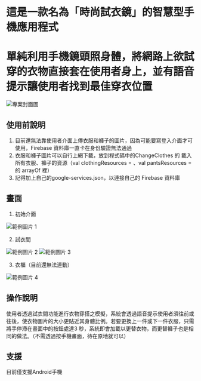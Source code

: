 # 這是一款名為「時尚試衣鏡」的智慧型手機應用程式
# 單純利用手機鏡頭照身體，將網路上欲試穿的衣物直接套在使用者身上，並有語音提示讓使用者找到最佳穿衣位置

![專案封面圖](https://github.com/920328eric/Any_clothes_at_anytime/assets/114470260/122748b6-b332-41a9-9cfc-827423ac5638)

## 使用前說明
1. 目前還無法靠使用者介面上傳衣服和褲子的圖片，因為可能要寫登入介面才可使用，Firebase 資料庫一直卡在身份驗證無法通過
2. 衣服和褲子圖片可以自行上網下載，放到程式碼中的ChangeClothes 的 載入所有衣服、褲子的資源（val clothingResources = 、val pantsResources = 的 arrayOf 裡）
3. 記得加上自己的google-services.json，以連接自己的 Firebase 資料庫

## 畫面
1. 初始介面

![範例圖片 1](https://github.com/920328eric/Any_clothes_at_anytime/assets/114470260/470173a3-53eb-4357-bf85-6b23ba64ad33)

2. 試衣間

![範例圖片 2](https://github.com/920328eric/Any_clothes_at_anytime/assets/114470260/dbc0fa6a-8deb-4145-bcd2-f2f060062b53)
![範例圖片 3](https://github.com/920328eric/Any_clothes_at_anytime/assets/114470260/f35ce6dd-f190-4885-9e1c-be040502dfc8)

3. 衣櫃（目前還無法連動）

![範例圖片 4](https://github.com/920328eric/Any_clothes_at_anytime/assets/114470260/f87d5bec-8b70-4c26-97d5-32f220f3f3c1)


## 操作說明

使用者透過試衣間功能進行衣物穿搭之模擬，系統會透過語音提示使用者須往前或往後，使衣物圖片的大小更貼近其身體比例。若要更換上一件或下一件衣服，只需將手停滯在畫面中的按鈕處達3 秒，系統即會加載以更替衣物，而更替褲子也是相同的做法。（不需透過按手機畫面，待在原地就可以）

## 支援

目前僅支援Android手機

